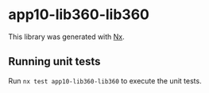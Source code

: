 # app10-lib360-lib360

This library was generated with [Nx](https://nx.dev).

## Running unit tests

Run `nx test app10-lib360-lib360` to execute the unit tests.
